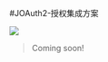 #JOAuth2-授权集成方案

 
[![](https://jitpack.io/v/wuuJiawei/joauth2-client.svg)](https://jitpack.io/#wuuJiawei/joauth2-client)

> Coming soon!